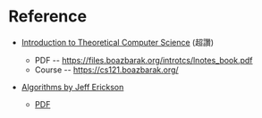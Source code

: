 # Reference

* [Introduction to Theoretical Computer Science](https://introtcs.org/public/) (超讚)
    * PDF -- https://files.boazbarak.org/introtcs/lnotes_book.pdf
    * Course -- https://cs121.boazbarak.org/

* [Algorithms by Jeff Erickson](https://jeffe.cs.illinois.edu/teaching/algorithms/)
    * [PDF](https://jeffe.cs.illinois.edu/teaching/algorithms/book/Algorithms-JeffE.pdf)